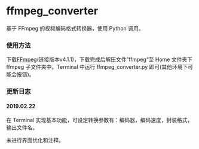 # ffmpeg_converter

基于 FFmpeg 的视频编码格式转换器，使用 Python 调用。

### 使用方法
下载[FFmpeg](https://evermeet.cx/ffmpeg/ffmpeg-4.1.1.dmg)(链接版本v4.1.1)，下载完成后解压文件”ffmpeg“至 Home 文件夹下 ffmpeg 子文件夹中。Terminal 中运行 ffmpeg_converter.py 即可(其他环境下可能会报错)。

### 更新日志
#### 2019.02.22 
在 Terminal 实现基本功能，可设定转换参数有：编码器，编码速度，封装格式，输出文件名。

未进行界面优化和注释。